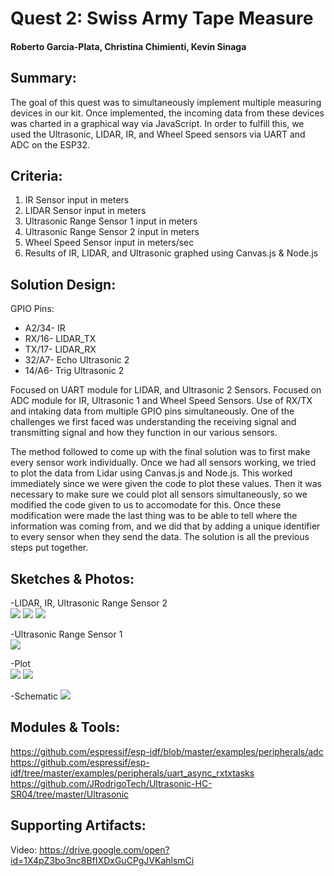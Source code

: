 # Quest 2: Swiss Army Tape Measure  #
  
#### Roberto Garcia-Plata, Christina Chimienti, Kevin Sinaga  ####
  
## Summary: ##  
The goal of this quest was to simultaneously implement multiple measuring devices in our kit.
Once implemented, the incoming data from these devices was charted in a graphical way via JavaScript.
In order to fulfill this, we used the Ultrasonic, LIDAR, IR, and Wheel Speed sensors via UART and ADC on the ESP32.  

## Criteria: ##
1) IR Sensor input in meters  
2) LIDAR Sensor input in meters  
3) Ultrasonic Range Sensor 1 input in meters  
4) Ultrasonic Range Sensor 2 input in meters  
5) Wheel Speed Sensor input in meters/sec  
6) Results of IR, LIDAR, and Ultrasonic graphed using Canvas.js & Node.js  

## Solution Design: ##
  GPIO Pins:  
  * A2/34- IR  
  * RX/16- LIDAR_TX  
  * TX/17- LIDAR_RX  
  * 32/A7- Echo Ultrasonic 2  
  * 14/A6- Trig Ultrasonic 2  
    
  Focused on UART module for LIDAR, and Ultrasonic 2 Sensors.
  Focused on ADC module for IR, Ultrasonic 1 and Wheel Speed Sensors.
  Use of RX/TX and intaking data from multiple GPIO pins simultaneously. One of the challenges we first faced was understanding the receiving signal and transmitting signal and how they function in our various sensors.
  
  The method followed to come up with the final solution was to first make every sensor work individually. Once we had all sensors working, we tried to plot the data from Lidar using Canvas.js and Node.js. This worked immediately since we were given the code to plot these values. Then it was necessary to make sure we could plot all sensors simultaneously, so we modified the code given to us to accomodate for this. Once these modification were made the last thing was to be able to tell where the information was coming from, and we did that by adding a unique identifier to every sensor when they send the data. The solution is all the previous steps put together. 
  
## Sketches & Photos: ##  
-LIDAR, IR, Ultrasonic Range Sensor 2  
![](https://user-images.githubusercontent.com/19481167/47171301-5ffc3a80-d2d6-11e8-8e64-e93368067ad0.JPG)
![](https://user-images.githubusercontent.com/19481167/47171305-61c5fe00-d2d6-11e8-8848-61a679a7f4f7.JPG)
![](https://user-images.githubusercontent.com/19481167/47171306-62f72b00-d2d6-11e8-87bc-b918d3851598.JPG)  
  
-Ultrasonic Range Sensor 1  
![](https://user-images.githubusercontent.com/19481167/47172270-fdf10480-d2d8-11e8-8941-2b85c9396ef2.JPG)  
  
-Plot  
![](https://user-images.githubusercontent.com/19481167/47173024-ee72bb00-d2da-11e8-9cd1-d7e1029056d0.png)
![](https://user-images.githubusercontent.com/19481167/47173027-ef0b5180-d2da-11e8-91b2-9a29f6cedcc0.png)
  
-Schematic
![](https://user-images.githubusercontent.com/19481167/47189828-6a392b80-d30c-11e8-930a-67164c2c1bab.JPG)
  
## Modules & Tools: ##  
https://github.com/espressif/esp-idf/blob/master/examples/peripherals/adc  
https://github.com/espressif/esp-idf/tree/master/examples/peripherals/uart_async_rxtxtasks 
https://github.com/JRodrigoTech/Ultrasonic-HC-SR04/tree/master/Ultrasonic  

## Supporting Artifacts: ##
Video:
  https://drive.google.com/open?id=1X4pZ3bo3nc8BfIXDxGuCPgJVKahlsmCi  

  
